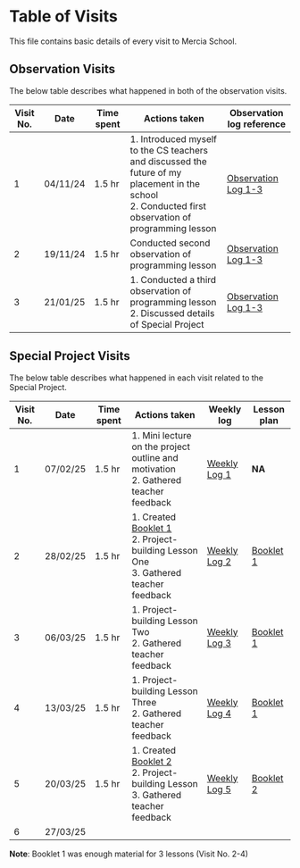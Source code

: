 # Table of Visits
This file contains basic details of every visit to Mercia School.
## Observation Visits
The below table describes what happened in both of the observation visits.

| Visit No. | Date     | Time spent | Actions taken                                                                                                                                          | Observation log reference                       |
| --------- | -------- | ---------- | ------------------------------------------------------------------------------------------------------------------------------------------------------ | ----------------------------------------------- |
| 1         | 04/11/24 | 1.5 hr     | 1. Introduced myself to the CS teachers and discussed the future of my placement in the school<br>2. Conducted first observation of programming lesson | [Observation Log 1-3](observation_log_1_2_3.md) |
| 2         | 19/11/24 | 1.5 hr     | Conducted second observation of programming lesson                                                                                                     | [Observation Log 1-3](observation_log_1_2_3.md) |
| 3         | 21/01/25 | 1.5 hr     | 1. Conducted a third observation of programming lesson<br>2. Discussed details of Special Project                                                      | [Observation Log 1-3](observation_log_1_2_3.md) |

## Special Project Visits
The below table describes what happened in each visit related to the Special Project.

| Visit No. | Date     | Time spent | Actions taken                                                                                                              | Weekly log                           | Lesson plan                                   |
| --------- | -------- | ---------- | -------------------------------------------------------------------------------------------------------------------------- | ------------------------------------ | --------------------------------------------- |
| 1         | 07/02/25 | 1.5 hr     | 1. Mini lecture on the project outline and motivation<br>2. Gathered teacher feedback                                      | [Weekly Log 1](weekly_logs/log_1.md) | **NA**                                        |
| 2         | 28/02/25 | 1.5 hr     | 1. Created [Booklet 1](lesson_plans/booklet_1_actual.md)<br>2. Project-building Lesson One<br>3. Gathered teacher feedback | [Weekly Log 2](weekly_logs/log_2.md) | [Booklet 1](lesson_plans/booklet_1_actual.md) |
| 3         | 06/03/25 | 1.5 hr     | 1. Project-building Lesson Two<br>2. Gathered teacher feedback                                                             | [Weekly Log 3](weekly_logs/log_3.md) | [Booklet 1](lesson_plans/booklet_1_actual.md) |
| 4         | 13/03/25 | 1.5 hr     | 1. Project-building Lesson Three<br>2. Gathered teacher feedback                                                           | [Weekly Log 4](weekly_logs/log_4.md) | [Booklet 1](lesson_plans/booklet_1_actual.md) |
| 5         | 20/03/25 | 1.5 hr     | 1. Created [Booklet 2](lesson_plans/booklet_2.md)<br>2. Project-building Lesson<br>3. Gathered teacher feedback            | [Weekly Log 5](weekly_logs/log_5.md) | [Booklet 2](lesson_plans/booklet_2.md)        |
| 6         | 27/03/25 |            |                                                                                                                            |                                      |                                               |
**Note**: Booklet 1 was enough material for 3 lessons (Visit No. 2-4)
